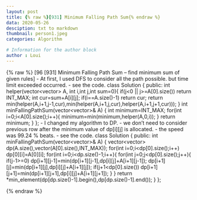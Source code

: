 ```yaml
---
layout: post
title: {% raw %}[931] Minimum Falling Path Sum{% endraw %}
data: 2020-05-26
desciption: txt to markdown
thumbnail: person1.jpeg
categories: Algorithm

# Information for the author block
author : Loui
---
```


{% raw %}
	﻿[96 [931] Minimum Falling Path Sum – find minimum sum of given rules]
	- At first, I used DFS to consider all the path possible. but time limit exceeded occurred.
	- see the code.
	class Solution {
	public:
	    int helper(vector<vector<int>> A, int i,int j,int sum=0){
	        if(j<0 || j>=A[0].size()) return INT_MAX;
	        int cur=sum+A[i][j];
	        if(i==A.size()-1) return cur;
	        return min(helper(A,i+1,j-1,cur),min(helper(A,i+1,j,cur),helper(A,i+1,j+1,cur)));
	    }
	    int minFallingPathSum(vector<vector<int>>& A) {
	        int minimum=INT_MAX;
	        for(int i=0;i<A[0].size();i++){
	            minimum=min(minimum,helper(A,0,i));
	        }
	        return minimum;
	    }
	};
	- I changed my algorithm to DP.
	- we don’t need to consider previous row after the minimum value of dp[i][j] is allocated.
	- the speed was 99.24 % beats.
	- see the code.
	class Solution {
	public:
	    int minFallingPathSum(vector<vector<int>>& A) {
	        vector<vector<int>> dp(A.size(),vector<int>(A[0].size(),INT_MAX));
	        for(int i=0;i<dp[0].size();i++)
	            dp[0][i]=A[0][i];
	        for(int i=0;i<dp.size()-1;i++){
	            for(int j=0;j<dp[0].size();j++){
	                if(j-1>=0) dp[i+1][j-1]=min(dp[i+1][j-1],dp[i][j]+A[i+1][j-1]);
	                dp[i+1][j]=min(dp[i+1][j],dp[i][j]+A[i+1][j]);
	                if(j+1<dp[0].size()) dp[i+1][j+1]=min(dp[i+1][j+1],dp[i][j]+A[i+1][j+1]);
	            }
	        }
	        return *min_element(dp[dp.size()-1].begin(),dp[dp.size()-1].end());
	    }
	};
	
{% endraw %}
